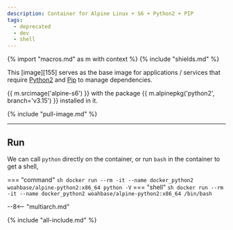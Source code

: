```yaml
---
description: Container for Alpine Linux + S6 + Python2 + PIP
tags:
  - deprecated
  - dev
  - shell
---
```


{% import "macros.md" as m with context %}
{% include "shields.md" %}

This [image][155] serves as the base image for applications
/ services that require [Python2][1] and [Pip][2] to manage
dependencies.

{{ m.srcimage('alpine-s6') }} with the package {{
m.alpinepkg('python2', branch='v3.15') }} installed in it.

{% include "pull-image.md" %}

---
Run
---

We can call `python` directly on the container, or run `bash` in
the container to get a shell,

=== "command"
    ``` sh
    docker run --rm -it --name docker_python2 woahbase/alpine-python2:x86_64 python -V
    ```
=== "shell"
    ``` sh
    docker run --rm -it --name docker_python2 woahbase/alpine-python2:x86_64 /bin/bash
    ```

--8<-- "multiarch.md"

[1]: https://www.python.org/
[2]: https://pypi.python.org/pypi/pip

{% include "all-include.md" %}

